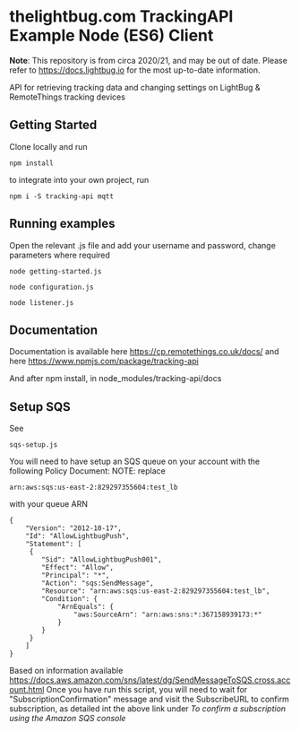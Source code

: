 # thelightbug.com TrackingAPI Example Node (ES6) Client

**Note**: This repository is from circa 2020/21, and may be out of date. Please refer to https://docs.lightbug.io for the most up-to-date information.

API for retrieving tracking data and changing settings on LightBug & RemoteThings tracking devices

## Getting Started

Clone locally and run

```
npm install
```

to integrate into your own project, run
```
npm i -S tracking-api mqtt
```

## Running examples

Open the relevant .js file and add your username and password, change parameters where required

```
node getting-started.js
```

```
node configuration.js
```

```
node listener.js
```

## Documentation

Documentation is available here https://cp.remotethings.co.uk/docs/
and here https://www.npmjs.com/package/tracking-api

And after npm install, in node_modules/tracking-api/docs

## Setup SQS

See 
```
sqs-setup.js
```

You will need to have setup an SQS queue on your account with the following Policy Document:
NOTE: replace  
```
arn:aws:sqs:us-east-2:829297355604:test_lb
```
with your queue ARN
```
{
    "Version": "2012-10-17",
    "Id": "AllowLightbugPush",
    "Statement": [
     {
        "Sid": "AllowLightbugPush001",
        "Effect": "Allow",
        "Principal": "*",
        "Action": "sqs:SendMessage",
        "Resource": "arn:aws:sqs:us-east-2:829297355604:test_lb",
        "Condition": {
            "ArnEquals": {
                "aws:SourceArn": "arn:aws:sns:*:367158939173:*"
            }
        }
     }
    ]
}
```
Based on information available https://docs.aws.amazon.com/sns/latest/dg/SendMessageToSQS.cross.account.html
Once you have run this script, you will need to wait for "SubscriptionConfirmation" message and
visit the SubscribeURL to confirm subscription, as detailed int the above link under *To confirm a subscription using the Amazon SQS console*